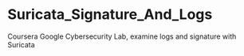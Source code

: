 # Suricata_Signature_And_Logs
Coursera Google Cybersecurity Lab, examine logs and signature with Suricata
